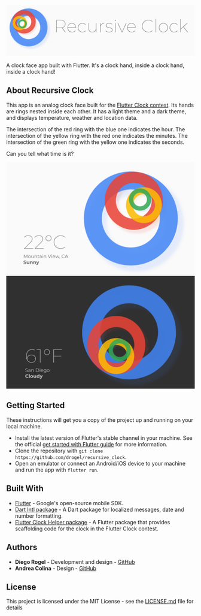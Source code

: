 ![Header](/images/header.png)


A clock face app built with Flutter. It's a clock hand, inside a clock hand, inside a clock hand!


## About Recursive Clock

This app is an analog clock face built for the [Flutter Clock contest](https://flutter.dev/clock). Its hands are rings nested inside each other. It has a light theme and a dark theme, and displays temperature, weather and location data.

The intersection of the red ring with the blue one indicates the hour. The intersection of the yellow ring with the red one indicates the minutes. The intersection of the green ring with the yellow one indicates the seconds.

Can you tell what time is it?

![Light theme](/images/light.png)
![Dark theme](/images/dark.png)

## Getting Started

These instructions will get you a copy of the project up and running on your local machine.

* Install the latest version of Flutter's stable channel in your machine. See the official [get started with Flutter guide](https://flutter.dev/get-started/) for more information.
* Clone the repository with `git clone https://github.com/drogel/recursive_clock`.
* Open an emulator or connect an Android/iOS device to your machine and run the app with `flutter run`.


## Built With

* [Flutter](https://flutter.dev/) - Google's open-source mobile SDK.
* [Dart Intl package](https://pub.dev/packages/intl) - A Dart package for localized messages, date and number formatting.
* [Flutter Clock Helper package](https://github.com/flutter/flutter_clock/tree/master/flutter_clock_helper) - A Flutter package that provides scaffolding code for the clock in the Flutter Clock contest.


## Authors

* **Diego Rogel** - Development and design - [GitHub](https://github.com/drogel)
* **Andrea Colina** - Design - [GitHub](https://github.com/andreaacolina)


## License

This project is licensed under the MIT License - see the [LICENSE.md](LICENSE.md) file for details
